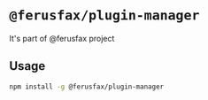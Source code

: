 # `@ferusfax/plugin-manager`

It's part of @ferusfax project

## Usage

```bash
npm install -g @ferusfax/plugin-manager
```
